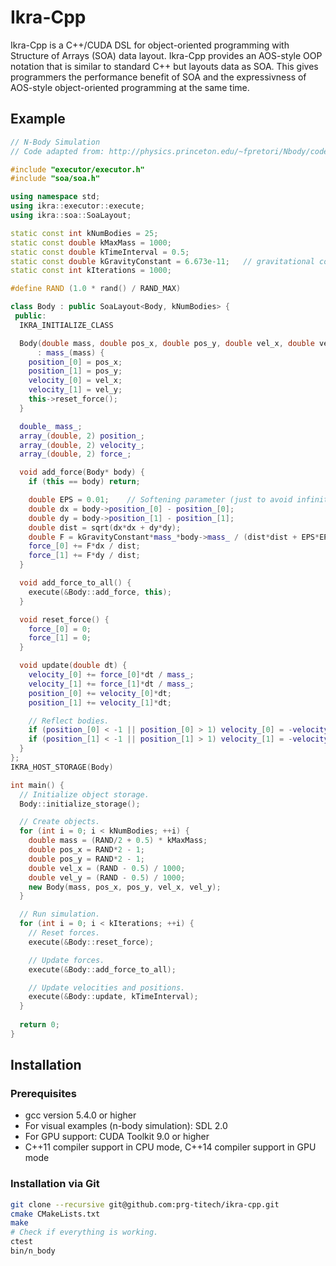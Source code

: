 # Ikra-Cpp
Ikra-Cpp is a C++/CUDA DSL for object-oriented programming with Structure of Arrays (SOA) data layout. Ikra-Cpp provides an AOS-style OOP notation that is similar to standard C++ but layouts data as SOA. This gives programmers the performance benefit of SOA and the expressivness of AOS-style object-oriented programming at the same time.

## Example
```c++
// N-Body Simulation
// Code adapted from: http://physics.princeton.edu/~fpretori/Nbody/code.htm

#include "executor/executor.h"
#include "soa/soa.h"

using namespace std;
using ikra::executor::execute;
using ikra::soa::SoaLayout;

static const int kNumBodies = 25;
static const double kMaxMass = 1000;
static const double kTimeInterval = 0.5;
static const double kGravityConstant = 6.673e-11;   // gravitational constant
static const int kIterations = 1000;

#define RAND (1.0 * rand() / RAND_MAX)

class Body : public SoaLayout<Body, kNumBodies> {
 public:
  IKRA_INITIALIZE_CLASS

  Body(double mass, double pos_x, double pos_y, double vel_x, double vel_y)
      : mass_(mass) {
    position_[0] = pos_x;
    position_[1] = pos_y;
    velocity_[0] = vel_x;
    velocity_[1] = vel_y;
    this->reset_force();
  }

  double_ mass_;
  array_(double, 2) position_;
  array_(double, 2) velocity_;
  array_(double, 2) force_;

  void add_force(Body* body) {
    if (this == body) return;

    double EPS = 0.01;    // Softening parameter (just to avoid infinities).
    double dx = body->position_[0] - position_[0];
    double dy = body->position_[1] - position_[1];
    double dist = sqrt(dx*dx + dy*dy);
    double F = kGravityConstant*mass_*body->mass_ / (dist*dist + EPS*EPS);
    force_[0] += F*dx / dist;
    force_[1] += F*dy / dist;
  }

  void add_force_to_all() {
    execute(&Body::add_force, this);
  }

  void reset_force() {
    force_[0] = 0;
    force_[1] = 0;
  }

  void update(double dt) {
    velocity_[0] += force_[0]*dt / mass_;
    velocity_[1] += force_[1]*dt / mass_;
    position_[0] += velocity_[0]*dt;
    position_[1] += velocity_[1]*dt;

    // Reflect bodies.
    if (position_[0] < -1 || position_[0] > 1) velocity_[0] = -velocity_[0];
    if (position_[1] < -1 || position_[1] > 1) velocity_[1] = -velocity_[1];
  }
};
IKRA_HOST_STORAGE(Body)

int main() {
  // Initialize object storage.
  Body::initialize_storage();

  // Create objects.
  for (int i = 0; i < kNumBodies; ++i) {
    double mass = (RAND/2 + 0.5) * kMaxMass;
    double pos_x = RAND*2 - 1;
    double pos_y = RAND*2 - 1;
    double vel_x = (RAND - 0.5) / 1000;
    double vel_y = (RAND - 0.5) / 1000;
    new Body(mass, pos_x, pos_y, vel_x, vel_y);
  }

  // Run simulation.
  for (int i = 0; i < kIterations; ++i) {
    // Reset forces.
    execute(&Body::reset_force);

    // Update forces.
    execute(&Body::add_force_to_all);

    // Update velocities and positions.
    execute(&Body::update, kTimeInterval);
  }
  
  return 0;
}
```

## Installation
### Prerequisites
* gcc version 5.4.0 or higher
* For visual examples (n-body simulation): SDL 2.0
* For GPU support: CUDA Toolkit 9.0 or higher
* C++11 compiler support in CPU mode, C++14 compiler support in GPU mode

### Installation via Git
``` sh
git clone --recursive git@github.com:prg-titech/ikra-cpp.git
cmake CMakeLists.txt
make
# Check if everything is working.
ctest
bin/n_body
```

